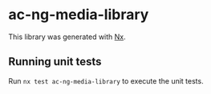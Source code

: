 # ac-ng-media-library

This library was generated with [Nx](https://nx.dev).

## Running unit tests

Run `nx test ac-ng-media-library` to execute the unit tests.
